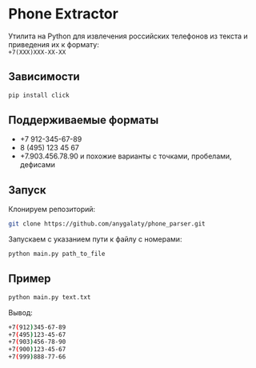 # Phone Extractor

Утилита на Python для извлечения российских телефонов из текста и приведения их к формату:  
`+7(XXX)XXX-XX-XX`

## Зависимости

```bash
pip install click
```

## Поддерживаемые форматы

- +7 912-345-67-89
- 8 (495) 123 45 67
- +7.903.456.78.90 и похожие варианты с точками, пробелами, дефисами

## Запуск

Клонируем репозиторий:
```bash
git clone https://github.com/anygalaty/phone_parser.git
```

Запускаем с указанием пути к файлу с номерами:
```bash
python main.py path_to_file
```

## Пример

```bash
python main.py text.txt
```

Вывод:
```bash
+7(912)345-67-89
+7(495)123-45-67
+7(903)456-78-90
+7(900)123-45-67
+7(999)888-77-66
```